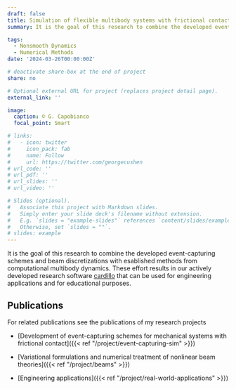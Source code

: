 ```yaml
---
draft: false
title: Simulation of flexible multibody systems with frictional contact
summary: It is the goal of this research to combine the developed event-capturing schemes and beam discretizations with esablished methods from computational multibody dynamics. These effort results in our actively developed a research software [cardillo](https://github.com/cardilloproject/cardillo) that can be used for engineering applications and for educational purposes.

tags:
  - Nonsmooth Dynamics
  - Numerical Methods
date: '2024-03-26T00:00:00Z'

# deactivate share-box at the end of project
share: no

# Optional external URL for project (replaces project detail page).
external_link: ''

image:
  caption: © G. Capobianco
  focal_point: Smart

# links:
#   - icon: twitter
#     icon_pack: fab
#     name: Follow
#     url: https://twitter.com/georgecushen
# url_code: ''
# url_pdf: ''
# url_slides: ''
# url_video: ''

# Slides (optional).
#   Associate this project with Markdown slides.
#   Simply enter your slide deck's filename without extension.
#   E.g. `slides = "example-slides"` references `content/slides/example-slides.md`.
#   Otherwise, set `slides = ""`.
# slides: example
---
```

It is the goal of this research to combine the developed event-capturing schemes and beam discretizations with esablished methods from computational multibody dynamics. These effort results in our actively developed research software [cardillo](https://github.com/cardilloproject/cardillo) that can be used for engineering applications and for educational purposes.

## Publications

For related publications see the publications of my research projects

- [Development of event-capturing schemes for mechanical systems with frictional contact]({{< ref "/project/event-capturing-sim" >}})

- [Variational formulations and numerical treatment of nonlinear beam theories]({{< ref "/project/beams" >}})

- [Engineering applications]({{< ref "/project/real-world-applications" >}})